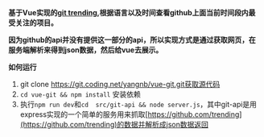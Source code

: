 **基于Vue实现的[git trending](https://github.com/trending),根据语言以及时间查看github上面当前时间段内最受关注的项目。**

**因为github的api并没有提供这一部分的api，所以实现方式是通过获取网页，在服务端解析来得到json数据，然后给vue去展示。**

**如何运行**
1. git clone https://git.coding.net/yangnb/vue-git.git获取源代码
2. `cd vue-git && npm install` 安装依赖
3. 执行`npm run dev`和`cd  src/git-api && node server.js`，其中git-api是用express实现的一个简单的服务用来抓取[https://github.com/trending](https://github.com/trending)的数据并解析成json数据返回
